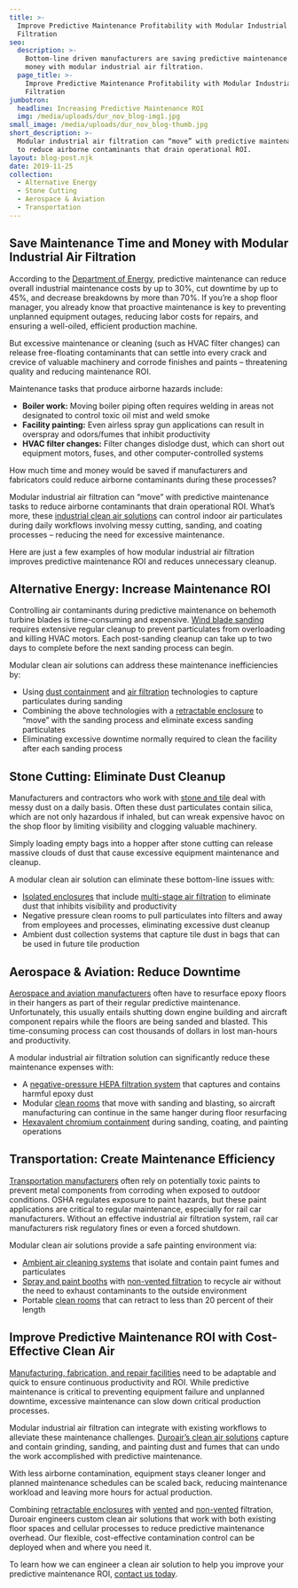 ```yaml
---
title: >-
  Improve Predictive Maintenance Profitability with Modular Industrial Air
  Filtration
seo:
  description: >-
    Bottom-line driven manufacturers are saving predictive maintenance time and
    money with modular industrial air filtration.
  page_title: >-
    Improve Predictive Maintenance Profitability with Modular Industrial Air
    Filtration
jumbotron:
  headline: Increasing Predictive Maintenance ROI
  img: /media/uploads/dur_nov_blog-img1.jpg
small_image: /media/uploads/dur_nov_blog-thumb.jpg
short_description: >-
  Modular industrial air filtration can “move” with predictive maintenance tasks
  to reduce airborne contaminants that drain operational ROI.
layout: blog-post.njk
date: 2019-11-25
collection:
  - Alternative Energy
  - Stone Cutting
  - Aerospace & Aviation
  - Transportation
---
```

## Save Maintenance Time and Money with Modular Industrial Air Filtration

According to the [Department of Energy](https://www1.eere.energy.gov/femp/pdfs/OM_5.pdf), predictive maintenance can reduce overall industrial maintenance costs by up to 30%, cut downtime by up to 45%, and decrease breakdowns by more than 70%. If you’re a shop floor manager, you already know that proactive maintenance is key to preventing unplanned equipment outages, reducing labor costs for repairs, and ensuring a well-oiled, efficient production machine. 

But excessive maintenance or cleaning (such as HVAC filter changes) can release free-floating contaminants that can settle into every crack and crevice of valuable machinery and corrode finishes and paints – threatening quality and reducing maintenance ROI.

Maintenance tasks that produce airborne hazards include:

* **Boiler work:** Moving boiler piping often requires welding in areas not designated to control toxic oil mist and weld smoke
* **Facility painting:** Even airless spray gun applications can result in overspray and odors/fumes that inhibit productivity
* **HVAC filter changes:** Filter changes dislodge dust, which can short out equipment motors, fuses, and other computer-controlled systems

How much time and money would be saved if manufacturers and fabricators could reduce airborne contaminants during these processes? 

Modular industrial air filtration can “move” with predictive maintenance tasks to reduce airborne contaminants that drain operational ROI. What’s more, these [industrial clean air solutions](/industries) can control indoor air particulates during daily workflows involving messy cutting, sanding, and coating processes – reducing the need for excessive maintenance.

Here are just a few examples of how modular industrial air filtration improves predictive maintenance ROI and reduces unnecessary cleanup.

## Alternative Energy: Increase Maintenance ROI

Controlling air contaminants during predictive maintenance on behemoth turbine blades is time-consuming and expensive. [Wind blade sanding](/industries/alternative-energy) requires extensive regular cleanup to prevent particulates from overloading and killing HVAC motors. Each post-sanding cleanup can take up to two days to complete before the next sanding process can begin.

Modular clean air solutions can address these maintenance inefficiencies by:

* Using [dust containment](/products/durodust) and [air filtration](/products/duropure) technologies to capture particulates during sanding
* Combining the above technologies with a [retractable enclosure](/products/duroroom) to “move” with the sanding process and eliminate excess sanding particulates
* Eliminating excessive downtime normally required to clean the facility after each sanding process

## Stone Cutting: Eliminate Dust Cleanup

Manufacturers and contractors who work with [stone and tile](/industries/stone-cutting) deal with messy dust on a daily basis. Often these dust particulates contain silica, which are not only hazardous if inhaled, but can wreak expensive havoc on the shop floor by limiting visibility and clogging valuable machinery.

Simply loading empty bags into a hopper after stone cutting can release massive clouds of dust that cause excessive equipment maintenance and cleanup.

A modular clean air solution can eliminate these bottom-line issues with:

* [Isolated enclosures](/products/duroroom) that include [multi-stage air filtration](/products/duropure) to eliminate dust that inhibits visibility and productivity 
* Negative pressure clean rooms to pull particulates into filters and away from employees and processes, eliminating excessive dust cleanup 
* Ambient dust collection systems that capture tile dust in bags that can be used in future tile production

## Aerospace & Aviation: Reduce Downtime

[Aerospace and aviation manufacturers](/industries/aerospace-aviation) often have to resurface epoxy floors in their hangers as part of their regular predictive maintenance. Unfortunately, this usually entails shutting down engine building and aircraft component repairs while the floors are being sanded and blasted. This time-consuming process can cost thousands of dollars in lost man-hours and productivity.

A modular industrial air filtration solution can significantly reduce these maintenance expenses with:

* A [negative-pressure HEPA filtration system](/products/taper-draft-airflow-technology/) that captures and contains harmful epoxy dust
* Modular [clean rooms](/solutions/clean-rooms) that move with sanding and blasting, so aircraft manufacturing can continue in the same hanger during floor resurfacing
* [Hexavalent chromium containment](/blog/the-roi-of-mitigating-hexavalent-chromium-exposure) during sanding, coating, and painting operations

## Transportation: Create Maintenance Efficiency

[Transportation manufacturers](/industries/transportation) often rely on potentially toxic paints to prevent metal components from corroding when exposed to outdoor conditions. OSHA regulates exposure to paint hazards, but these paint applications are critical to regular maintenance, especially for rail car manufacturers. Without an effective industrial air filtration system, rail car manufacturers risk regulatory fines or even a forced shutdown.

Modular clean air solutions provide a safe painting environment via:

* [Ambient air cleaning systems](/solutions) that isolate and contain paint fumes and particulates
* [Spray and paint booths](/solutions/painting-coating) with [non-vented filtration](/products/duropure) to recycle air without the need to exhaust contaminants to the outside environment
* Portable [clean rooms](/solutions/clean-rooms) that can retract to less than 20 percent of their length

## Improve Predictive Maintenance ROI with Cost-Effective Clean Air

[Manufacturing, fabrication, and repair facilities](/industries) need to be adaptable and quick to ensure continuous productivity and ROI. While predictive maintenance is critical to preventing equipment failure and unplanned downtime, excessive maintenance can slow down critical production processes. 

Modular industrial air filtration can integrate with existing workflows to alleviate these maintenance challenges. [Duroair’s clean air solutions](/solutions) capture and contain grinding, sanding, and painting dust and fumes that can undo the work accomplished with predictive maintenance. 

With less airborne contamination, equipment stays cleaner longer and planned maintenance schedules can be scaled back, reducing maintenance workload and leaving more hours for actual production.

Combining [retractable enclosures](/products/duroroom) with [vented](/products/durocap) and [non-vented](/products/duropure) filtration, Duroair engineers custom clean air solutions that work with both existing floor spaces and cellular processes to reduce predictive maintenance overhead. Our flexible, cost-effective contamination control can be deployed when and where you need it.

To learn how we can engineer a clean air solution to help you improve your predictive maintenance ROI, [contact us today](/contact-us/).
